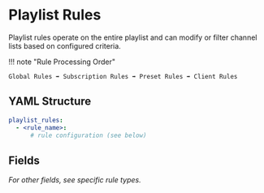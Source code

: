 # Playlist Rules

Playlist rules operate on the entire playlist and can modify or filter channel lists based on configured criteria.

!!! note "Rule Processing Order"

    Global Rules ➡ Subscription Rules ➡ Preset Rules ➡ Client Rules

## YAML Structure

```yaml
playlist_rules:
  - <rule_name>:
      # rule configuration (see below)
```

## Fields

*For other fields, see specific rule types.*